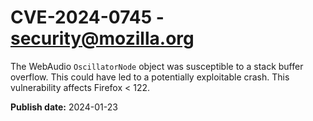 # CVE-2024-0745 - security@mozilla.org

The WebAudio `OscillatorNode` object was susceptible to a stack buffer overflow. This could have led to a potentially exploitable crash. This vulnerability affects Firefox < 122.

**Publish date:** 2024-01-23
